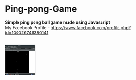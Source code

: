# Ping-pong-Game
<b>Simple ping pong ball game made using Javascript</b>
<br>
My Facebook Profile - https://www.facebook.com/profile.php?id=100026746380141

</br>

<img width="100px" height="100px" src="ping.png">

